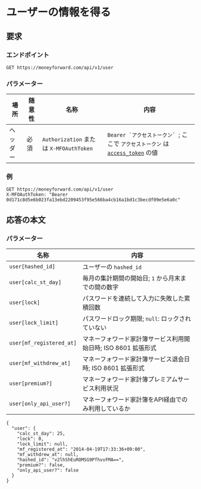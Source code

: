 # ユーザーの情報を得る

## 要求

### エンドポイント

```
GET https://moneyforward.com/api/v1/user
```

### パラメーター

場所 | 随意性 | 名称 | 内容
---- | ---- | ---- | ---
ヘッダー | 必須 | `Authorization` または `X-MFOAuthToken` | ```Bearer `アクセストークン` ```; ここで `アクセストークン` は [`access_token`](token.md) の値

### 例

```
GET https://moneyforward.com/api/v1/user
X-MFOAuthToken: "Bearer 0d171c8d5e6b023fa13ebd2209453f95e566ba4cb16a1bd1c3becdf09e5e6a0c"
```

## 応答の本文

### パラメーター

名称 | 内容
---- | ---
`user[hashed_id]` | ユーザーの `hashed_id`
`user[calc_st_day]` | 毎月の集計期間の開始日; `1` から月末までの間の数字
`user[lock]` | パスワードを連続して入力に失敗した累積回数
`user[lock_limit]` | パスワードロック期限; `null`: ロックされていない
`user[mf_registered_at]` | マネーフォワード家計簿サービス利用開始日時; ISO 8601 拡張形式
`user[mf_withdrew_at]` | マネーフォワード家計簿サービス退会日時; ISO 8601 拡張形式
`user[premium?]` | マネーフォワード家計簿プレミアムサービス利用状況
`user[only_api_user?]` | マネーフォワード家計簿をAPI経由でのみ利用しているか

```
{
  "user": {
    "calc_st_day": 25,
    "lock": 0,
    "lock_limit": null,
    "mf_registered_at": "2014-04-19T17:33:36+09:00",
    "mf_withdrew_at": null,
    "hashed_id": "v2lhShEuROMSG9PfhvvFMA==",
    "premium?": false,
    "only_api_user?": false
  }
}
```
